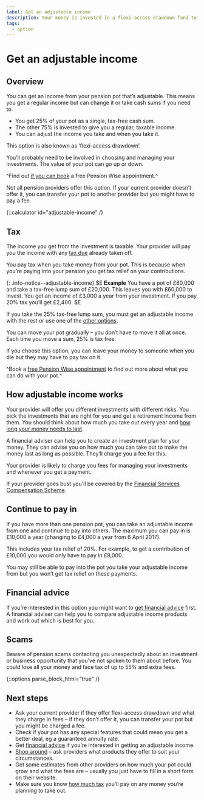 ```yaml
---
label: Get an adjustable income
description: Your money is invested in a flexi-access drawdown fund to give you a regular income with the option to take cash when you need to.
tags:
  - option
---
```


# Get an adjustable income

## Overview

You can get an income from your pension pot that’s adjustable. This means you get a regular income but can change it  or take cash sums if you need to.

- You get 25% of your pot as a single, tax-free cash sum.
- The other 75% is invested to give you a regular, taxable income.
- You can adjust the income you take and when you take it.

This option is also known as ‘flexi-access drawdown’.

You’ll probably need to be involved in choosing and managing your investments. The value of your pot can go up or down.

^Find out [if you can book](/pension-type-tool) a free Pension Wise appointment.^

Not all pension providers offer this option. If your current provider doesn’t offer it, you can transfer your pot to another provider but you might have to pay a fee.

{::calculator id="adjustable-income" /}

## Tax

The income you get from the investment is taxable. Your provider will pay you the income with any [tax due](/tax) already taken off.

You pay tax when you take money from your pot. This is because when you’re paying into your pension you get tax relief on your contributions.

{: .info-notice--adjustable-income}
$E
**Example**
You have a pot of £80,000 and take a tax-free lump sum of £20,000. This leaves you with £60,000 to invest. You get an income of £3,000 a year from your investment. If you pay 20% tax you’ll get £2,400.
$E

If you take the 25% tax-free lump sum, you must get an adjustable income with the rest or use one of the [other options](/pension-pot-options).

You can move your pot gradually – you don’t have to move it all at once. Each time you move a sum, 25% is tax free.

If you choose this option, you can leave your money to someone when you die but they may have to pay tax on it.

^Book a [free Pension Wise appointment](/appointments?icn=book-appointment&amp;ici=bottom-adjustable-income) to find out more about what you can do with your pot.^

## How adjustable income works

Your provider will offer you different investments with different risks. You pick the investments that are right for you and get a retirement income from them. You should think about how much you take out every year and [how long your money needs to last](/making-money-last).

A financial adviser can help you to create an investment plan for your money. They can advise you on how much you can take out to make the money last as long as possible. They’ll charge you a fee for this.

Your provider is likely to charge you fees for managing your investments and whenever you get a payment.

If your provider goes bust you’ll be covered by the [Financial Services Compensation Scheme](/protection).

## Continue to pay in

If you have more than one pension pot, you can take an adjustable income from one and continue to pay into others. The maximum you can pay in is £10,000 a year (changing to £4,000 a year from 6 April 2017).

This includes your tax relief of 20%. For example, to get a contribution of £10,000 you would only have to pay in £8,000.

You may still be able to pay into the pot you take your adjustable income from but you won’t get tax relief on these payments.

## Financial advice

If you’re interested in this option you might want to [get financial advice](/financial-advice) first. A financial adviser
can help you to compare adjustable income products and work out which is best for you.

## Scams

Beware of pension scams contacting you unexpectedly about an investment or business opportunity that you’ve not spoken to them about before. You could lose all your money and face tax of up to 55% and extra fees.

{::options parse_block_html="true" /}
<div class="next-steps next-steps--adjustable-income">

## Next steps

- Ask your current provider if they offer flexi-access drawdown and what they charge in fees – if they don’t offer it, you can transfer your pot but you might be charged a fee.
- Check if your pot has any special features that could mean you get a better deal, eg a guaranteed annuity rate.
- Get [financial advice](/financial-advice) if you’re interested in getting an adjustable income.
- [Shop around](/shop-around) – ask providers what products they offer to suit your circumstances.
- Get some estimates from other providers on how much your pot could grow and what the fees are – usually you just have to fill in a short form on their website.
- Make sure you know [how much tax](/tax) you’ll pay on any money you’re planning to take out.

</div>
